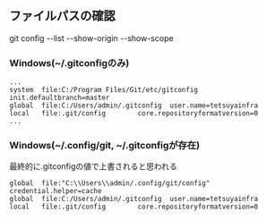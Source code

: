 


## ファイルパスの確認
git config --list --show-origin --show-scope

### Windows(~/.gitconfigのみ)
```
...
system  file:C:/Program Files/Git/etc/gitconfig init.defaultbranch=master
global  file:C:/Users/admin/.gitconfig  user.name=tetsuyainfra
local   file:.git/config        core.repositoryformatversion=0
...
```

### Windows(~/.config/git, ~/.gitconfigが存在)
最終的に.gitconfigの値で上書されると思われる
```
global  file:"C:\\Users\\admin/.config/git/config"      credential.helper=cache
global  file:C:/Users/admin/.gitconfig  user.name=tetsuyainfra
local   file:.git/config        core.repositoryformatversion=0
```